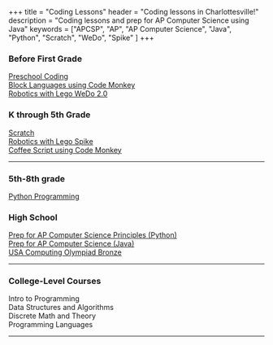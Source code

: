 +++
title = "Coding Lessons"
header = "Coding lessons in Charlottesville!"
description = "Coding lessons and prep for AP Computer Science using Java" 
keywords = ["APCSP", "AP", "AP Computer Science",  "Java", "Python", "Scratch", "WeDo", "Spike" ]
+++

<div class="text-large">
  <div class="row">
    <div class="col-sm-4 right">
    <h3>Before First Grade</h3>
    <div class="hanging"><a href="/preschool">Preschool Coding</a></div>
    <div class="hanging"><a href="/k2">Block Languages using Code Monkey</a></div>
    <div class="hanging"><a href="/wedo">Robotics with Lego WeDo 2.0</a></div>
</div>
    <div class="col-sm-6 right">
    <h3>K through 5th Grade</h3>
      <div class="hanging"><a href="/scratch">Scratch</a></div>
      <div class="hanging"><a href="/spike">Robotics with Lego Spike</a></div>
      <div class="hanging"><a href="/upper_elementary">Coffee Script using Code Monkey</a></div>
   </div>
 </div>
     <div class="spacer">
      <hr align="left" class="frontspacer"></hr>
    </div>
  <div class="row">
    <div class="col-sm-4 right">
    <h3>5th-8th grade</h3>
  <div class="hanging"><a href="/python_ms">Python Programming</a></div>
    </div>
  <div class="col-sm-6 right">
   <h3>High School</h3>
    <div class="hanging"><a href="/apcsp">Prep for AP Computer Science Principles (Python)</a></div>
    <div class="hanging"><a href="/apcs">Prep for AP Computer Science (Java)</a></div>
    <div class="hanging"><a href="/usaco">USA Computing Olympiad Bronze</a></div>
    </div>
    </div>
  
<div class="spacer">
    <hr align="left" class="frontspacer"></hr>
 </div>

<div class="row">
        <div class="col-sm-6 right">
<h3>College-Level Courses</h3>
  <div class="hanging">Intro to Programming</div>
  <div class="hanging">Data Structures and Algorithms</div>
  <div class="hanging">Discrete Math and Theory</div>
  <div class="hanging">Programming Languages</div>
</div>
</div>

<div class="spacer">
    <hr align="left" class="frontspacer"></hr>
 </div>
